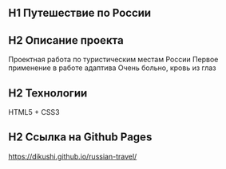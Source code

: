 ## H1 Путешествие по России

## H2 Описание проекта
Проектная работа по туристическим местам России
Первое применение в работе адаптива
Очень больно, кровь из глаз

## H2 Технологии
HTML5 + CSS3

## H2 Ссылка на Github Pages
https://dikushi.github.io/russian-travel/
